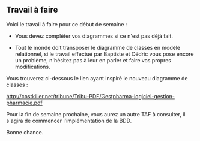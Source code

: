 ## Travail à faire ##

Voici le travail à faire pour ce début de semaine :

  * Vous devez compléter vos diagrammes si ce n'est pas déjà fait.

  * Tout le monde doit transposer le diagramme de classes en modèle relationnel, si le travail effectué par Baptiste et Cédric vous pose encore un problème, n'hésitez pas à leur en parler et faire vos propres modifications.


Vous trouverez ci-dessous le lien ayant inspiré le nouveau diagramme de classes :

http://costkiller.net/tribune/Tribu-PDF/Gestpharma-logiciel-gestion-pharmacie.pdf

Pour la fin de semaine prochaine, vous aurez un autre TAF à consulter, il s'agira de commencer l'implémentation de la BDD.

Bonne chance.